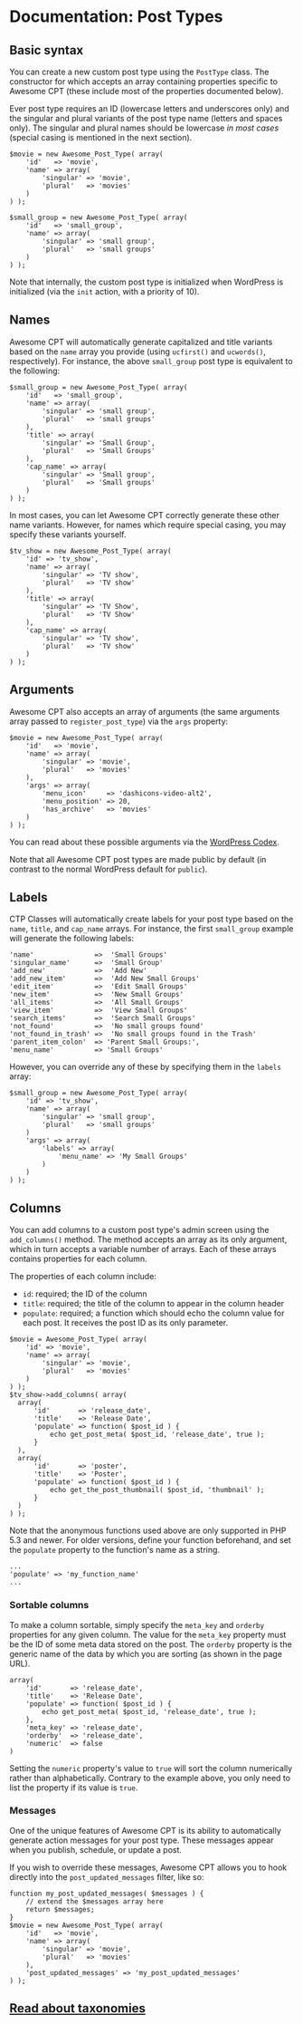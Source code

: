 # Documentation: Post Types

## Basic syntax

You can create a new custom post type using the `PostType` class. The constructor for which accepts an array containing properties specific to Awesome CPT (these include most of the properties documented below).

Ever post type requires an ID (lowercase letters and underscores only) and the singular and plural variants of the post type name (letters and spaces only). The singular and plural names should be lowercase *in most cases* (special casing is mentioned in the next section).

```
$movie = new Awesome_Post_Type( array(
    'id'   => 'movie',
    'name' => array(
        'singular' => 'movie',
        'plural'   => 'movies'
    )
) );
```

```
$small_group = new Awesome_Post_Type( array(
    'id'   => 'small_group',
    'name' => array(
        'singular' => 'small group',
        'plural'   => 'small groups'
    )
) );
```

Note that internally, the custom post type is initialized when WordPress is initialized (via the `init` action, with a priority of 10).

## Names

Awesome CPT will automatically generate capitalized and title variants based on the `name` array you provide (using `ucfirst()` and `ucwords()`, respectively). For instance, the above `small_group` post type is equivalent to the following:

```
$small_group = new Awesome_Post_Type( array(
    'id'   => 'small_group',
    'name' => array(
        'singular' => 'small group',
        'plural'   => 'small groups'
    ),
    'title' => array(
        'singular' => 'Small Group',
        'plural'   => 'Small Groups'
    ),
    'cap_name' => array(
        'singular' => 'Small group',
        'plural'   => 'Small groups'
    )
) );
```

In most cases, you can let Awesome CPT correctly generate these other name variants. However, for names which require special casing, you may specify these variants yourself.

```
$tv_show = new Awesome_Post_Type( array(
    'id' => 'tv_show',
    'name' => array(
        'singular' => 'TV show',
        'plural'   => 'TV show'
    ),
    'title' => array(
        'singular' => 'TV Show',
        'plural'   => 'TV Show'
    ),
    'cap_name' => array(
        'singular' => 'TV show',
        'plural'   => 'TV show'
    )
) );
```

## Arguments

Awesome CPT also accepts an array of arguments (the same arguments array passed to `register_post_type`) via the `args` property:

```
$movie = new Awesome_Post_Type( array(
    'id'   => 'movie',
    'name' => array(
        'singular' => 'movie',
        'plural'   => 'movies'
    ),
    'args' => array(
        'menu_icon'     => 'dashicons-video-alt2',
        'menu_position' => 20,
        'has_archive'   => 'movies'
    )
) );
```

You can read about these possible arguments via the [WordPress Codex](http://codex.wordpress.org/Function_Reference/register_post_type#Arguments).

Note that all Awesome CPT post types are made public by default (in contrast to the normal WordPress default for `public`).

## Labels

CTP Classes will automatically create labels for your post type based on the `name`, `title`, and `cap_name` arrays. For instance, the first `small_group` example will generate the following labels:

```
'name'               =>  'Small Groups'
'singular_name'      =>  'Small Group'
'add_new'            =>  'Add New'
'add_new_item'       =>  'Add New Small Groups'
'edit_item'          =>  'Edit Small Groups'
'new_item'           =>  'New Small Groups'
'all_items'          =>  'All Small Groups'
'view_item'          =>  'View Small Groups'
'search_items'       =>  'Search Small Groups'
'not_found'          =>  'No small groups found'
'not_found_in_trash' =>  'No small groups found in the Trash'
'parent_item_colon'  => 'Parent Small Groups:',
'menu_name'          => 'Small Groups'
```

However, you can override any of these by specifying them in the `labels` array:

```
$small_group = new Awesome_Post_Type( array(
    'id' => 'tv_show',
    'name' => array(
        'singular' => 'small group',
        'plural'   => 'small groups'
    )
    'args' => array(
        'labels' => array(
            'menu_name' => 'My Small Groups'
        )
    )
) );
```

## Columns

You can add columns to a custom post type's admin screen using the `add_columns()` method. The method accepts an array as its only argument, which in turn accepts a variable number of arrays. Each of these arrays contains properties for each column.

The properties of each column include:

* `id`: required; the ID of the column
* `title`: required; the title of the column to appear in the column header
* `populate`: required; a function which should echo the column value for each post. It receives the post ID as its only parameter.

```
$movie = Awesome_Post_Type( array(
    'id' => 'movie',
    'name' => array(
        'singular' => 'movie',
        'plural'   => 'movies'
    )
) );
$tv_show->add_columns( array(
  array(
      'id'       => 'release_date',
      'title'    => 'Release Date',
      'populate' => function( $post_id ) {
          echo get_post_meta( $post_id, 'release_date', true );
      }
  ),
  array(
      'id'       => 'poster',
      'title'    => 'Poster',
      'populate' => function( $post_id ) {
          echo get_the_post_thumbnail( $post_id, 'thumbnail' );
      }
  )
) );
```

Note that the anonymous functions used above are only supported in PHP 5.3 and newer. For older versions, define your function beforehand, and set the `populate` property to the function's name as a string.

```
...
'populate' => 'my_function_name'
...
```

### Sortable columns

To make a column sortable, simply specify the `meta_key` and `orderby` properties for any given column. The value for the `meta_key` property must be the ID of some meta data stored on the post. The `orderby` property is the generic name of the data by which you are sorting (as shown in the page URL).

```
array(
    'id'       => 'release_date',
    'title'    => 'Release Date',
    'populate' => function( $post_id ) {
        echo get_post_meta( $post_id, 'release_date', true );
    },
    'meta_key' => 'release_date',
    'orderby'  => 'release_date',
    'numeric'  => false
)
```

Setting the `numeric` property's value to `true` will sort the column numerically rather than alphabetically. Contrary to the example above, you only need to list the property if its value is `true`.

### Messages

One of the unique features of Awesome CPT is its ability to automatically generate action messages for your post type. These messages appear when you publish, schedule, or update a post.

If you wish to override these messages, Awesome CPT allows you to hook directly into the `post_updated_messages` filter, like so:

```
function my_post_updated_messages( $messages ) {
    // extend the $messages array here
    return $messages;
}
$movie = new Awesome_Post_Type( array(
    'id'   => 'movie',
    'name' => array(
        'singular' => 'movie',
        'plural'   => 'movies'
    ),
    'post_updated_messages' => 'my_post_updated_messages'
) );
```

## [Read about taxonomies](taxonomies.md)